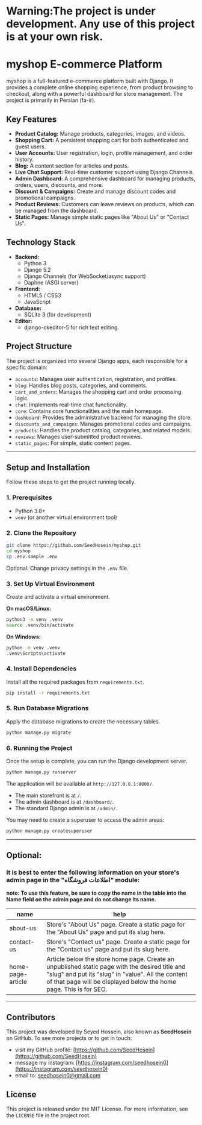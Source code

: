 # **Warning:The project is under development. Any use of this project is at your own risk.**

# myshop E-commerce Platform

myshop is a full-featured e-commerce platform built with Django. It provides a complete online shopping experience, from product browsing to checkout, along with a powerful dashboard for store management. The project is primarily in Persian (fa-ir).

## Key Features

*   **Product Catalog:** Manage products, categories, images, and videos.
*   **Shopping Cart:** A persistent shopping cart for both authenticated and guest users.
*   **User Accounts:** User registration, login, profile management, and order history.
*   **Blog:** A content section for articles and posts.
*   **Live Chat Support:** Real-time customer support using Django Channels.
*   **Admin Dashboard:** A comprehensive dashboard for managing products, orders, users, discounts, and more.
*   **Discount & Campaigns:** Create and manage discount codes and promotional campaigns.
*   **Product Reviews:** Customers can leave reviews on products, which can be managed from the dashboard.
*   **Static Pages:** Manage simple static pages like "About Us" or "Contact Us".

## Technology Stack

*   **Backend:**
    *   Python 3
    *   Django 5.2
    *   Django Channels (for WebSocket/async support)
    *   Daphne (ASGI server)
*   **Frontend:**
    *   HTML5 / CSS3
    *   JavaScript
*   **Database:**
    *   SQLite 3 (for development)
*   **Editor:**
    *   django-ckeditor-5 for rich text editing.

## Project Structure

The project is organized into several Django apps, each responsible for a specific domain:

*   `accounts`: Manages user authentication, registration, and profiles.
*   `blog`: Handles blog posts, categories, and comments.
*   `cart_and_orders`: Manages the shopping cart and order processing logic.
*   `chat`: Implements real-time chat functionality.
*   `core`: Contains core functionalities and the main homepage.
*   `dashboard`: Provides the administrative backend for managing the store.
*   `discounts_and_campaigns`: Manages promotional codes and campaigns.
*   `products`: Handles the product catalog, categories, and related models.
*   `reviews`: Manages user-submitted product reviews.
*   `static_pages`: For simple, static content pages.

---

## Setup and Installation

Follow these steps to get the project running locally.

### 1. Prerequisites

*   Python 3.8+
*   `venv` (or another virtual environment tool)

### 2. Clone the Repository

```bash
git clone https://github.com/SeedHosein/myshop.git
cd myshop
cp .env.sample .env
```
Optional: Change privacy settings in the `.env` file.

### 3. Set Up Virtual Environment

Create and activate a virtual environment.

**On macOS/Linux:**

```bash
python3 -m venv .venv
source .venv/bin/activate
```

**On Windows:**

```bash
python -m venv .venv
.venv\Scripts\activate
```

### 4. Install Dependencies

Install all the required packages from `requirements.txt`.

```bash
pip install -r requirements.txt
```

### 5. Run Database Migrations

Apply the database migrations to create the necessary tables.

```bash
python manage.py migrate
```

### 6. Running the Project

Once the setup is complete, you can run the Django development server.

```bash
python manage.py runserver
```

The application will be available at `http://127.0.0.1:8000/`.

*   The main storefront is at `/`.
*   The admin dashboard is at `/dashboard/`.
*   The standard Django admin is at `/admin/`.

You may need to create a superuser to access the admin areas:

```bash
python manage.py createsuperuser
``` 

---

## Optional: 
### It is best to enter the following information on your store's admin page in the "اطلاعات فروشگاه" module:

**note: To use this feature, be sure to copy the name in the table into the Name field on the admin page and do not change its name.**
<!-- Shop information items start -->
| name | help |
|---|---|
| about-us | Store's "About Us" page. Create a static page for the "About Us" page and put its slug here. |
| contact-us | Store's "Contact us" page. Create a static page for the "Contact us" page and put its slug here. |
| home-page-article | Article below the store home page. Create an unpublished static page with the desired title and "slug" and put its "slug" in "value". All the content of that page will be displayed below the home page. This is for SEO. |
<!-- Shop information items end -->

---
## Contributors

This project was developed by Seyed Hossein, also known as **SeedHosein** on GitHub.
To see more projects or to get in touch:
*   visit my GitHub profile: [https://github.com/SeedHosein](https://github.com/SeedHosein)
*   message my instagram: [https://instagram.com/seedhosein0](https://instagram.com/seedhosein0)
*   email to: [seedhosein0@gmail.com](mailto:seedhosein0@gmail.com)

## License

This project is released under the MIT License. For more information, see the `LICENSE` file in the project root.